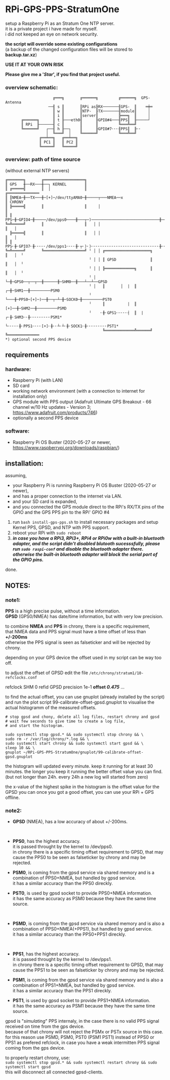 # RPi-GPS-PPS-StratumOne

setup a Raspberry Pi as an Stratum One NTP server.<br />
it is a private project i have made for myself.<br />
i did not keeped an eye on network security.

**the script will override some existing configurations**<br />
(a backup of the changed configuration files will be stored to **backup.tar.xz**)

**USE IT AT YOUR OWN RISK**

**Please give me a '_Star_', if you find that project useful.**

### overview schematic:
```
                     ╔═══╗       ╔══════╗         ╔══════╗  GPS-Antenna
                   ──╢ s ║       ║RPi as╟RX───────╢GPS-  ║    ═╪═
                     ║ w ║       ║NTP-  ╟TX───────╢module║     │
                     ║ i ║       ║server║         ╠═══╗  ║     │
       ╔══════╗      ║ t ╟───eth0╢      ╟GPIO#4───╢PPS║  ╟─────┘
       ║ RPi  ╟──────╢ c ║       ║      ║         ╚═══╩══╝
       ╚══════╝   ┌──╢ h ╟──┐    ║      ╟GPIO#7╴╴╴╢PPS║  ╟╴╴
                  │  ╚═══╝  │    ╚══════╝         ╚═══╩══╝
               ╔══╧══╗   ╔══╧══╗
               ║ PC1 ║   ║ PC2 ║
               ╚═════╝   ╚═════╝
```
### overview: path of time source
(without external NTP servers)
```
╔═══════╗       ╔══════════════════╗
║ GPS   ╫──RX───╫──┐ KERNEL        ║
║ ╔═════╣       ║  │               ║                                    ╔══════════════
║ ║NMEA─╫──TX───╫─[+]─/dev/ttyAMA0─╫─────┬───NMEA──x                    ║ CHRONY
║ ╠═════╣       ║                  ║     │                              ║
║ ║ PPS─╫─GPIO4─╫─────/dev/pps0────╫───┬─)──────────────────────────────╫──[+]────PPS0
╚═╩═════╝       ║                  ║   │ │                              ║   │
  ╠═════╣       ║                  ║   │ │                              ║   │
║ ║ PPS╴╫╴GPIO7╴╫╴╴╴╴╴/dev/pps1╴╴╴╴╫╴┬╴)╴)╴╴╴╴╴╴╴╴╴╴╴╴╴╴╴╴╴╴╴╴╴╴╴╴╴╴╴╴╴╴╫╴╴╴)╴[+]╴PPS1*
╚═╩═════╝       ╚══════════════════╝ ╵ │ │ ╔════════════════════╗       ║   │  ╵
                                     ╵ │ │ ║ GPSD               ║       ║   │  ╵
                                     ╵ │ │ ╠═════════════╗      ║       ║   │  ╵
                                     ╵ │ └─╫─GPS0──┬──┬──╫──────╫─SHM0──╫───┴──┴──GPSD
                                     ╵ │   ║       │  |  ║    ┌─╫─SHM1──╫─────────PSM0
                                     ╵ └───╫─PPS0─[+]─)──╫──┬─┴─╫─SOCK0─╫─────────PST0
                                     ╵     ║          |  ║ [+]──╫─SHM2──╫─────────PSMD
                                     ╵    ╴╫╴GPS1╴╴╴╴╴┤  ║  | ┌╴╫╴SHM3╴╴╫╴╴╴╴╴╴╴╴╴PSM1*
                                     └╴╴╴╴╴╫╴PPS1╴╴╴╴[+]╴╫╴╴┴╴┴╴╫╴SOCK1╴╫╴╴╴╴╴╴╴╴╴PST1*
                                           ╚═════════════╩══════╝       ╚══════════════
*) optional second PPS device
```
## requirements

### hardware:
- Raspberry Pi (with LAN)
- SD card
- working network environment (with a connection to internet for installation only)
- GPS module with PPS output (Adafruit Ultimate GPS Breakout - 66 channel w/10 Hz updates - Version 3; https://www.adafruit.com/products/746)
- optionally a second PPS device

### software:
- Raspberry Pi OS Buster (2020-05-27 or newer, https://www.raspberrypi.org/downloads/raspbian/)

## installation:
assuming,
- your Raspberry Pi is running Raspberry Pi OS Buster (2020-05-27 or newer),
- and has a proper connection to the internet via LAN.
- and your SD card is expanded,
- and you connected the GPS module direct to the RPi's RX/TX pins of the GPIO and the GPS PPS pin to the RPi' GPIO #4

1. run `bash install-gps-pps.sh` to install necessary packages and setup Kernel PPS, GPSD, and NTP with PPS support.
2. reboot your RPi with `sudo reboot`
3. **_in case you have a RPi3, RPi3+, RPi4 or RPi0w with a built-in bluetooth adapter, and the script didn't disabled blutooth sucesssfully, please run `sudo raspi-conf` and disable the bluetooth adapter there. otherwise the built-in bluetooth adapter will block the serial port of the GPIO pins._**

done.

## NOTES:
### note1:
**PPS** is a high precise pulse, without a time information.<br />
**GPSD** (GPS0/NMEA)  has date/time information, but with very low precision.

to combine **NMEA** and **PPS** in chrony, there is a specific requirement,<br />
that NMEA data and PPS signal must have a time offset of less than **+/-200ms**<br />
otherwise the PPS signal is seen as falseticker and will be rejected by chrony.

depending on your GPS device the offset used in my script can be way too off.

to adjust the offset of GPSD edit the file `/etc/chrony/stratum1/10-refclocks.conf`

refclock  SHM 0  refid GPSD  precision 1e-1  **offset _0.475_**  ...

to find the actual offset, you can use gnuplot (already installed by the script)
and run the plot script 99-calibrate-offset-gpsd.gnuplot
to visualise the actual histogramm of the measured offsets.<br />
```
# stop gpsd and chony, delete all log files, restart chrony and gpsd
# wait few seconds to give time to create a log file,
# and start the histogram.

sudo systemctl stop gpsd.* && sudo systemctl stop chrony && \
sudo rm -r /var/log/chrony/*.log && \
sudo systemctl start chrony && sudo systemctl start gpsd && \
sleep 10 && \
gnuplot ~/RPi-GPS-PPS-StratumOne/gnuplot/99-calibrate-offset-gpsd.gnuplot
```
the histogram will updated every minute. keep it running for at least 30 minutes.
the longer you keep it running the better offset value you can find.
(but not longer than 24h. every 24h a new log will started from zero)

the x-value of the highest spike in the histogram is the offset value for the GPSD you can 
once you got a good offset, you can use your RPi + GPS offline.

### note2:
- **GPSD** (NMEA), has a low accuracy of about +/-200ms.
<br />

- **PPS0**, has the highest accuracy.<br />
it is passed throught by the kernel to /dev/pps0.<br />
in chrony there is a specific timing offset requirement to GPSD, that may cause the PPS0 to be seen as falseticker by chrony and may be rejected.

- **PSM0**, is coming from the gpsd service via shared memory and is a combination of PPS0+NMEA, but handled by gpsd service.<br />
it has a similar accuracy than the PPS0 direckly.

- **PST0**, is used by gpsd socket to provide PPS0+NMEA information.<br />
it has the same accuracy as PSM0 because they have the same time source.
<br />


- **PSMD**, is coming from the gpsd service via shared memory and is also a combination of PPS0+NMEA(+PPS1), but handled by gpsd service.<br />
it has a similar accuracy than the PPS0+PPS1 direckly.
<br />


- **PPS1**, has the highest accuracy.<br />
it is passed throught by the kernel to /dev/pps1.<br />
in chrony there is a specific timing offset requirement to GPSD, that may cause the PPS1 to be seen as falseticker by chrony and may be rejected.

- **PSM1**, is coming from the gpsd service via shared memory and is also a combination of PPS1+NMEA, but handled by gpsd service.<br />
it has a similar accuracy than the PPS1 direckly.

- **PST1**, is used by gpsd socket to provide PPS1+NMEA information.<br />
it has the same accuracy as PSM1 because they have the same time source.

gpsd is "_simulating_" PPS internaly, in the case there is no valid PPS signal received on time from the gps device.<br />
because of that chrony will not reject the PSMx or PSTx source in this case.<br />
for this reason use PSMD, PSM0, PST0 (PSM1 PST1) instead of PPS0 or PPS1 as prefered refclock,
in case you have a weak intermitten PPS signal coming from the gps device.

to properly restart chrony, use:<br />
`sudo systemctl stop gpsd.* && sudo systemctl restart chrony && sudo systemctl start gpsd`<br />
this will disconnect all connected gpsd-clients.
